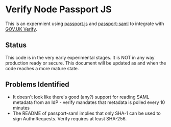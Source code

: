 Verify Node Passport JS
=======================

This is an expermient using [passport.js](https://github.com/jaredhanson/passport) and [passport-saml](https://github.com/bergie/passport-saml)
to integrate with [GOV.UK Verify](https://govuk-verify.cloudapps.digital/).


Status
------

This code is in the very early experimental stages. It is NOT in any way production ready or secure. This document will be updated as and
when the code reaches a more mature state.

Problems Identified
-------------------

* It doesn't look like there's good (any?) support for reading SAML metadata from an IdP - verify mandates that metadata is polled every 10 minutes
* The README of passport-saml implies that only SHA-1 can be used to sign AuthnRequests. Verify requires at least SHA-256.

